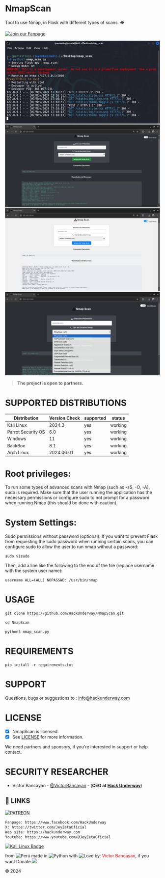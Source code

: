 # NmapScan
Tool to use Nmap, in Flask with different types of scans. 👁

[![Join our Fanpage](https://img.shields.io/badge/Join%20Our%20Fanpage-Hack%20Underway-1.svg)](https://www.facebook.com/HackUnderway/)

![NmapScan](https://github.com/HackUnderway/NmapScan/blob/main/Nmap_Scan.png)
![NmapScan](https://github.com/HackUnderway/NmapScan/blob/main/Dark.png)
![NmapScan](https://github.com/HackUnderway/NmapScan/blob/main/Light.png)
![NmapScan](https://github.com/HackUnderway/NmapScan/blob/main/Options_Nmap.png)

> **The project is open to partners.**

# SUPPORTED DISTRIBUTIONS
|Distribution | Version Check | supported | status |
----------|-------|------|-------|
|Kali Linux| 2024.3| yes| working   |
|Parrot Security OS| 6.0| yes | working   |
|Windows| 11 | yes | working   |
|BackBox| 8.1 | yes | working   |
|Arch Linux| 2024.06.01 | yes | working   |

# Root privileges:
To run some types of advanced scans with Nmap (such as -sS, -O, -A), sudo is required. Make sure that the user running the application has the necessary permissions or configure sudo to not prompt for a password when running Nmap (this should be done with caution).

# System Settings:
Sudo permissions without password (optional): If you want to prevent Flask from requesting the sudo password when running certain scans, you can configure sudo to allow the user to run nmap without a password:
```
sudo visudo
```
Then, add a line like the following to the end of the file (replace username with the system user name):
```
username ALL=(ALL) NOPASSWD: /usr/bin/nmap
```
# USAGE
```
git clone https://github.com/HackUnderway/NmapScan.git
```
```
cd NmapScan
```
```
python3 nmap_scan.py
```
# REQUIREMENTS
```
pip install -r requirements.txt
```
# SUPPORT
Questions, bugs or suggestions to : info@hackunderway.com

# LICENSE
- [x] NmapScan is licensed. 
- [x] See [LICENSE](https://github.com/HackUnderway/NmapScan#MIT-1-ov-file) for more information.

We need partners and sponsors, if you're interested in support or help contact.

# SECURITY RESEARCHER

* Victor Bancayan - [@VictorBancayan](https://twitter.com/VictorBancayan) - (**CEO at [Hack Underway](https://www.instagram.com/hackunderway/)**) 

## 🔗 LINKS
[![PATREON](https://img.shields.io/badge/patreon-000000?style=for-the-badge&logo=Patreon&logoColor=white)](https://www.patreon.com/c/HackUnderway)
```
Fanpage: https://www.facebook.com/HackUnderway
X: https://twitter.com/JeyZetaOficial
Web site: https://hackunderway.com
Youtube: https://www.youtube.com/@JeyZetaOficial
```
[![Kali Linux Badge](https://img.shields.io/badge/Kali%20Linux-1793D1?logo=kalilinux&logoColor=fff&style=plastic)](https://www.facebook.com/HackUnderway/)

from <img src="https://i.imgur.com/ngJCbSI.png" title="Perú"> made in <img src="https://i.imgur.com/NNfy2o6.png" title="Python"> with <img src="http://cdn0.bodas.com.mx/img/smileys/smiley_heart.png" title="Love"> by: <font color="red">Victor Bancayan</font>, if you want Donate <a href="https://www.buymeacoffee.com/HackUnderway"><img src="https://img.buymeacoffee.com/button-api/?text=Buy me a coffee&emoji=&slug=HackUnderway&button_colour=40DCA5&font_colour=ffffff&font_family=Comic&outline_colour=000000&coffee_colour=FFDD00" /></a>

© 2024
